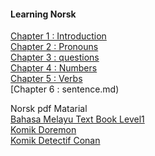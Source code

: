 #### Learning Norsk

[Chapter 1 : Introduction](intro.md)  
[Chapter 2 : Pronouns](pronouns.md)  
[Chapter 3 : questions](questions.md)  
[Chapter 4 : Numbers](numbers.md)  
[Chapter 5 : Verbs](verbs.md)  
[Chapter 6 : sentence.md)

Norsk pdf Matarial  
[Bahasa Melayu Text Book Level1](pdfs/Bahasa-Melayu-Level-1-Text-Book.pdf)  
[Komik Doremon](pdfs/doremon-komik/index.md)  
[Komik Detectif Conan](pdfs/detectif-conan-komik/index.md)


